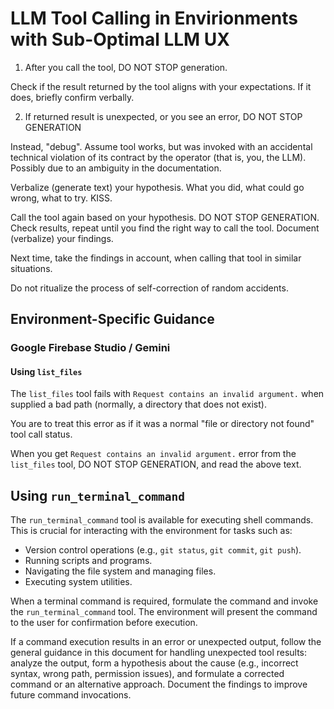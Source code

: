 # LLM Tool Calling in Envirionments with Sub-Optimal LLM UX

1. After you call the tool, DO NOT STOP generation. 

Check if the result returned by the tool aligns with your expectations. If it does, briefly confirm verbally.

2. If returned result is unexpected, or you see an error, DO NOT STOP GENERATION

Instead, "debug". Assume tool works, but was invoked with an accidental technical violation of its contract by the operator (that is, you, the LLM). Possibly due to an ambiguity in the documentation.

Verbalize (generate text) your hypothesis. What you did, what could go wrong, what to try. KISS.

Call the tool again based on your hypothesis. DO NOT STOP GENERATION. Check results, repeat until you find the right way to call the tool. Document (verbalize) your findings.

Next time, take the findings in account, when calling that tool in similar situations.

Do not ritualize the process of self-correction of random accidents.

## Environment-Specific Guidance  

### Google Firebase Studio / Gemini

#### Using `list_files`

The `list_files` tool fails with `Request contains an invalid argument.` when supplied a bad path (normally, a directory that does not exist).

You are to treat this error as if it was a normal "file or directory not found" tool call status. 

When you get `Request contains an invalid argument.` error from the `list_files` tool, DO NOT STOP GENERATION, and read the above text.

## Using `run_terminal_command`

The `run_terminal_command` tool is available for executing shell commands. This is crucial for interacting with the environment for tasks such as:

*   Version control operations (e.g., `git status`, `git commit`, `git push`).
*   Running scripts and programs.
*   Navigating the file system and managing files.
*   Executing system utilities.

When a terminal command is required, formulate the command and invoke the `run_terminal_command` tool. The environment will present the command to the user for confirmation before execution.

If a command execution results in an error or unexpected output, follow the general guidance in this document for handling unexpected tool results: analyze the output, form a hypothesis about the cause (e.g., incorrect syntax, wrong path, permission issues), and formulate a corrected command or an alternative approach. Document the findings to improve future command invocations.